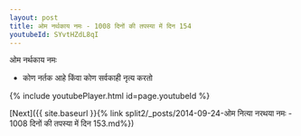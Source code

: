 ```yaml
---
layout: post
title: ओम नर्थकाय नमः - 1008 दिनों की तपस्या में दिन 154
youtubeId: SYvtHZdL8qI
---
```

 
 
 ओम नर्थकाय नमः  
 
 -  कोण नर्तक आहे किंवा कोण सर्वकाही नृत्य करतो 
 
  
 
  
 
 
 
 
 
 


{% include youtubePlayer.html id=page.youtubeId %}
 
[Next]({{ site.baseurl }}{% link  split2/_posts/2014-09-24-ओम नित्या नरथया नमः - 1008 दिनों की तपस्या में दिन 153.md%})
 
